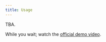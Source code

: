 ```yaml
---
title: Usage
---
```

TBA.

While you wait; watch the [official demo video](https://youtu.be/rwL99Ac5g98).
